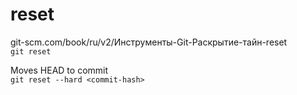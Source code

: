 # reset

git-scm.com/book/ru/v2/Инструменты-Git-Раскрытие-тайн-reset  
`git reset` 

Moves HEAD to commit  
`git reset --hard <commit-hash>` 
